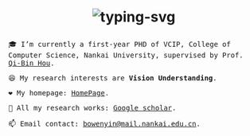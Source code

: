 <h1 align="center">
    <p align="center">
   <img src="https://readme-typing-svg.herokuapp.com?font=Noto+Serif+TC&weight=900&size=64&pause=1000&color=FFFFFF&background=000000&center=true&vCenter=true&width=1300&height=100&lines=%E2%9D%A4+%E9%99%88%E5%AE%87%E9%93%AD+Yu-Ming+Chen" alt="typing-svg">
</p>
</h1>

<samp>
  
:mortar_board: I’m currently a first-year PHD of VCIP, College of Computer Science, Nankai University, supervised by Prof. [Qi-Bin Hou](https://houqb.github.io/).

:laughing: My research interests are **Vision Understanding**.

❤️ My homepage: [HomePage]([http://www.fishworld.site/](https://yinbow.github.io/)).

:page_with_curl: All my research works: [Google scholar]([https://scholar.google.com/citations?user=EweNbRAAAAAJ&hl=zh-CN](https://scholar.google.cz/citations?view_op=list_works&hl=zh-CN&user=xr_FRrEAAAAJ)).
  
:mailbox: Email contact: bowenyin@mail.nankai.edu.cn.

<br>

<samp>

<br>

